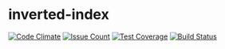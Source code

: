 # inverted-index
[![Code Climate](https://codeclimate.com/repos/589cdef10f4d540461001a76/badges/6871b507f8dd13435d4a/gpa.svg)](https://codeclimate.com/repos/589cdef10f4d540461001a76/feed)
[![Issue Count](https://codeclimate.com/repos/589cdef10f4d540461001a76/badges/6871b507f8dd13435d4a/issue_count.svg)](https://codeclimate.com/repos/589cdef10f4d540461001a76/feed)
[![Test Coverage](https://codeclimate.com/repos/589cdef10f4d540461001a76/badges/6871b507f8dd13435d4a/coverage.svg)](https://codeclimate.com/repos/589cdef10f4d540461001a76/coverage)
[![Build Status](https://travis-ci.org/andela-uibrahim/inverted-index.svg?branch=master)](https://travis-ci.org/andela-uibrahim/inverted-index)
